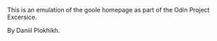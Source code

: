 This is an emulation of the goole homepage as part of the Odin Project Excersice.

By Daniil Plokhikh.